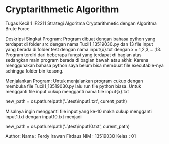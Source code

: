 # Cryptarithmetic Algorithm
Tugas Kecil 1 IF2211 Strategi Algoritma  Cryptarithmetic dengan Algoritma Brute Force

Deskripsi Singkat Program:
Program dibuat dengan bahasa python yang terdapat di folder src dengan nama Tucil1_13519030.py dan 13 file input yang berada di folder test dengan nama input{x}.txt dengan x = 1,2,3,....,13. Program terdiri dari beberapa fungsi yang terdapat di bagian atas sedangkan main program berada di bagian bawah atau akhir. Karena menggunakan bahasa python saya belum bisa membuat file executable-nya sehingga folder bin kosong.


Menjalankan Program:
Untuk menjalankan program cukup dengan membuka file Tucil1_13519030.py lalu run file python biasa.
Untuk mengganti file input cukup mengganti nama file input{x}.txt

new_path = os.path.relpath('..\\test\\input1.txt', curent_path)

Misalnya ingin mengganti file input yang ke-10 maka cukup mengganti input1.txt dengan input10.txt menjadi

new_path = os.path.relpath('..\\test\\input10.txt', curent_path)


Author:
Nama	: Ferdy Irawan Firdaus
NIM	: 13519030
Kelas 	: 01
